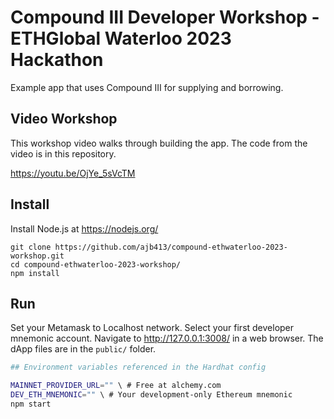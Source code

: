 # Compound III Developer Workshop - ETHGlobal Waterloo 2023 Hackathon

Example app that uses Compound III for supplying and borrowing.

## Video Workshop

This workshop video walks through building the app. The code from the video is in this repository.

https://youtu.be/OjYe_5sVcTM

## Install

Install Node.js at https://nodejs.org/

```
git clone https://github.com/ajb413/compound-ethwaterloo-2023-workshop.git
cd compound-ethwaterloo-2023-workshop/
npm install
```

## Run

Set your Metamask to Localhost network. Select your first developer mnemonic account. Navigate to http://127.0.0.1:3008/ in a web browser. The dApp files are in the `public/` folder.

```bash
## Environment variables referenced in the Hardhat config

MAINNET_PROVIDER_URL="" \ # Free at alchemy.com
DEV_ETH_MNEMONIC="" \ # Your development-only Ethereum mnemonic
npm start
```
